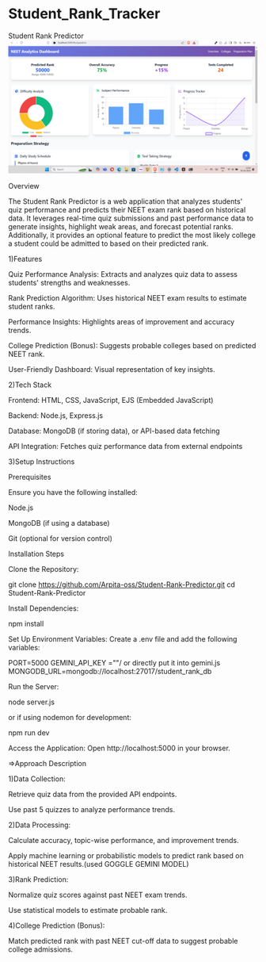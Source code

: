 ﻿# Student_Rank_Tracker
Student Rank Predictor
![image alt](https://github.com/Arpita-oss/Student_Rank_Tracker/blob/8838db77f5c1611dc2e962c478d8d158cbfd402d/Screenshot%202025-02-02%20230059.png)

Overview

The Student Rank Predictor is a web application that analyzes students' quiz performance and predicts their NEET exam rank based on historical data. It leverages real-time quiz submissions and past performance data to generate insights, highlight weak areas, and forecast potential ranks. Additionally, it provides an optional feature to predict the most likely college a student could be admitted to based on their predicted rank.

1)Features

Quiz Performance Analysis: Extracts and analyzes quiz data to assess students' strengths and weaknesses.

Rank Prediction Algorithm: Uses historical NEET exam results to estimate student ranks.

Performance Insights: Highlights areas of improvement and accuracy trends.

College Prediction (Bonus): Suggests probable colleges based on predicted NEET rank.

User-Friendly Dashboard: Visual representation of key insights.

2)Tech Stack

Frontend: HTML, CSS, JavaScript, EJS (Embedded JavaScript)

Backend: Node.js, Express.js

Database: MongoDB (if storing data), or API-based data fetching

API Integration: Fetches quiz performance data from external endpoints

3)Setup Instructions

Prerequisites

Ensure you have the following installed:

Node.js

MongoDB (if using a database)

Git (optional for version control)

Installation Steps

Clone the Repository:

git clone https://github.com/Arpita-oss/Student-Rank-Predictor.git
cd Student-Rank-Predictor

Install Dependencies:

npm install

Set Up Environment Variables:
Create a .env file and add the following variables:

PORT=5000
GEMINI_API_KEY =""/ or directly put it into gemini.js
MONGODB_URL=mongodb://localhost:27017/student_rank_db

Run the Server:

node server.js

or if using nodemon for development:

npm run dev

Access the Application:
Open http://localhost:5000 in your browser.

=>Approach Description

1)Data Collection:

Retrieve quiz data from the provided API endpoints.

Use past 5 quizzes to analyze performance trends.

2)Data Processing:

Calculate accuracy, topic-wise performance, and improvement trends.

Apply machine learning or probabilistic models to predict rank based on historical NEET results.(used GOGGLE GEMINI MODEL)

3)Rank Prediction:

Normalize quiz scores against past NEET exam trends.

Use statistical models to estimate probable rank.

4)College Prediction (Bonus):

Match predicted rank with past NEET cut-off data to suggest probable college admissions.

